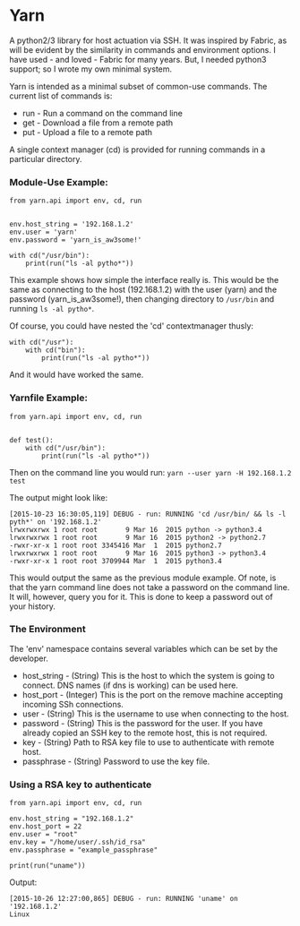 # Yarn
A python2/3 library for host actuation via SSH.  It was inspired by Fabric, as will be evident by the similarity in commands and environment options.  I have used - and loved - Fabric for many years.  But, I needed python3 support; so I wrote my own minimal system.  


Yarn is intended as a minimal subset of common-use commands.  The current list of commands is:
* run - Run a command on the command line
* get - Download a file from a remote path
* put - Upload a file to a remote path

A single context manager (cd) is provided for running commands in a particular directory.

### Module-Use Example:
```
from yarn.api import env, cd, run


env.host_string = '192.168.1.2'
env.user = 'yarn'
env.password = 'yarn_is_aw3some!'

with cd("/usr/bin"):
    print(run("ls -al pytho*"))

```


This example shows how simple the interface really is.  This would be the same as connecting to the host (192.168.1.2) with the user (yarn) and the password (yarn_is_aw3some!), then changing directory to ```/usr/bin``` and running ```ls -al pytho*```.  


Of course, you could have nested the 'cd' contextmanager thusly:

```
with cd("/usr"):
    with cd("bin"):
        print(run("ls -al pytho*"))

```

And it would have worked the same.


### Yarnfile Example:
```
from yarn.api import env, cd, run


def test():
    with cd("/usr/bin"):
        print(run("ls -al pytho*"))

```

Then on the command line you would run:
```yarn --user yarn -H 192.168.1.2 test```

The output might look like:

```
[2015-10-23 16:30:05,119] DEBUG - run: RUNNING 'cd /usr/bin/ && ls -l pyth*' on '192.168.1.2'
lrwxrwxrwx 1 root root       9 Mar 16  2015 python -> python3.4
lrwxrwxrwx 1 root root       9 Mar 16  2015 python2 -> python2.7
-rwxr-xr-x 1 root root 3345416 Mar  1  2015 python2.7
lrwxrwxrwx 1 root root       9 Mar 16  2015 python3 -> python3.4
-rwxr-xr-x 1 root root 3709944 Mar  1  2015 python3.4

```

This would output the same as the previous module example.  Of note, is that the yarn command line does not take a password on the command line.  It will, however, query you for it.  This is done to keep a password out of your history.


### The Environment
The 'env' namespace contains several variables which can be set by the developer.
* host_string - (String) This is the host to which the system is going to connect.  DNS names (if dns is working) can be used here.
* host_port - (Integer) This is the port on the remove machine accepting incoming SSh connections.
* user - (String) This is the username to use when connecting to the host.
* password - (String) This is the password for the user.  If you have already copied an SSH key to the remote host, this is not required.
* key - (String) Path to RSA key file to use to authenticate with remote host.
* passphrase - (String) Password to use the key file.

### Using a RSA key to authenticate

```
from yarn.api import env, cd, run

env.host_string = "192.168.1.2"
env.host_port = 22
env.user = "root"
env.key = "/home/user/.ssh/id_rsa"
env.passphrase = "example_passphrase"

print(run("uname"))

```

Output:

```
[2015-10-26 12:27:00,865] DEBUG - run: RUNNING 'uname' on '192.168.1.2'
Linux
```